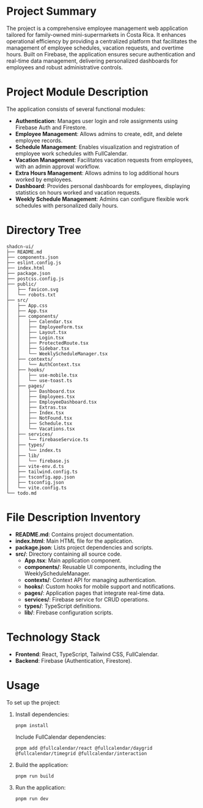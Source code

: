 # Project Summary
The project is a comprehensive employee management web application tailored for family-owned mini-supermarkets in Costa Rica. It enhances operational efficiency by providing a centralized platform that facilitates the management of employee schedules, vacation requests, and overtime hours. Built on Firebase, the application ensures secure authentication and real-time data management, delivering personalized dashboards for employees and robust administrative controls.

# Project Module Description
The application consists of several functional modules:
- **Authentication**: Manages user login and role assignments using Firebase Auth and Firestore.
- **Employee Management**: Allows admins to create, edit, and delete employee records.
- **Schedule Management**: Enables visualization and registration of employee work schedules with FullCalendar.
- **Vacation Management**: Facilitates vacation requests from employees, with an admin approval workflow.
- **Extra Hours Management**: Allows admins to log additional hours worked by employees.
- **Dashboard**: Provides personal dashboards for employees, displaying statistics on hours worked and vacation requests.
- **Weekly Schedule Management**: Admins can configure flexible work schedules with personalized daily hours.

# Directory Tree
```
shadcn-ui/
├── README.md
├── components.json
├── eslint.config.js
├── index.html
├── package.json
├── postcss.config.js
├── public/
│   ├── favicon.svg
│   └── robots.txt
├── src/
│   ├── App.css
│   ├── App.tsx
│   ├── components/
│   │   ├── Calendar.tsx
│   │   ├── EmployeeForm.tsx
│   │   ├── Layout.tsx
│   │   ├── Login.tsx
│   │   ├── ProtectedRoute.tsx
│   │   ├── Sidebar.tsx
│   │   └── WeeklyScheduleManager.tsx
│   ├── contexts/
│   │   └── AuthContext.tsx
│   ├── hooks/
│   │   ├── use-mobile.tsx
│   │   └── use-toast.ts
│   ├── pages/
│   │   ├── Dashboard.tsx
│   │   ├── Employees.tsx
│   │   ├── EmployeeDashboard.tsx
│   │   ├── Extras.tsx
│   │   ├── Index.tsx
│   │   ├── NotFound.tsx
│   │   ├── Schedule.tsx
│   │   └── Vacations.tsx
│   ├── services/
│   │   └── firebaseService.ts
│   ├── types/
│   │   └── index.ts
│   ├── lib/
│   │   └── firebase.js
│   ├── vite-env.d.ts
│   ├── tailwind.config.ts
│   ├── tsconfig.app.json
│   ├── tsconfig.json
│   └── vite.config.ts
└── todo.md
```

# File Description Inventory
- **README.md**: Contains project documentation.
- **index.html**: Main HTML file for the application.
- **package.json**: Lists project dependencies and scripts.
- **src/**: Directory containing all source code.
  - **App.tsx**: Main application component.
  - **components/**: Reusable UI components, including the WeeklyScheduleManager.
  - **contexts/**: Context API for managing authentication.
  - **hooks/**: Custom hooks for mobile support and notifications.
  - **pages/**: Application pages that integrate real-time data.
  - **services/**: Firebase service for CRUD operations.
  - **types/**: TypeScript definitions.
  - **lib/**: Firebase configuration scripts.

# Technology Stack
- **Frontend**: React, TypeScript, Tailwind CSS, FullCalendar.
- **Backend**: Firebase (Authentication, Firestore).

# Usage
To set up the project:
1. Install dependencies:
   ```
   pnpm install
   ```
   Include FullCalendar dependencies:
   ```
   pnpm add @fullcalendar/react @fullcalendar/daygrid @fullcalendar/timegrid @fullcalendar/interaction
   ```
2. Build the application:
   ```
   pnpm run build
   ```
3. Run the application:
   ```
   pnpm run dev
   ```
